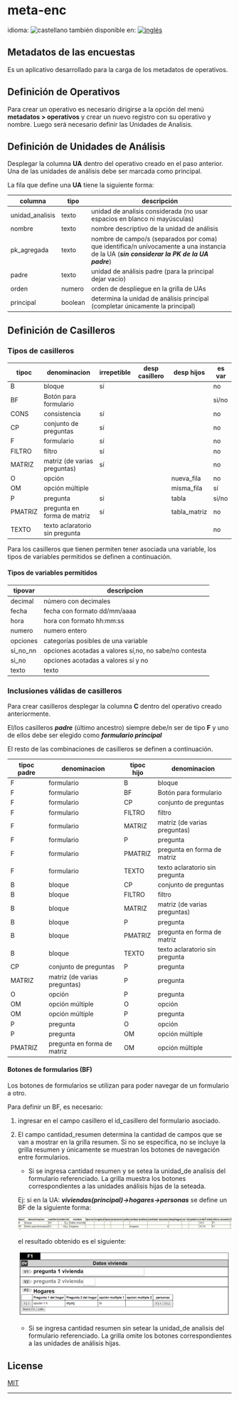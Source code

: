 <!--multilang v0 es:LEEME.md en:README.md -->

<!--lang:es-->
<!--lang:en--]
[!--lang:*-->
# meta-enc

<!--multilang buttons-->

idioma: ![castellano](https://raw.githubusercontent.com/codenautas/multilang/master/img/lang-es.png)
también disponible en:
[![inglés](https://raw.githubusercontent.com/codenautas/multilang/master/img/lang-en.png)](README.md)

<!--lang:es-->
## Metadatos de las encuestas

Es un aplicativo desarrollado para la carga de los metadatos de operativos.

## Definición de Operativos

Para crear un operativo es necesario dirigirse a la opción del menú **metadatos > operativos** y crear un nuevo registro con su operativo y nombre. Luego será necesario definir las Unidades de Analisis.

## Definición de Unidades de Análisis
Desplegar la columna **UA** dentro del operativo creado en el paso anterior. Una de las unidades de análisis debe ser marcada como principal.

La fila que define una **UA** tiene la siguiente forma:

columna        |tipo   |descripción
---------------|-------|------------------------------------------------------------------------
unidad_analisis|texto  |unidad de analisis considerada (no usar espacios en blanco ni mayúsculas)
nombre         |texto  |nombre descriptivo de la unidad de análisis
pk_agregada    |texto  |nombre de campo/s (separados por coma) que identifica/n unívocamente a una instancia de la UA (***sin considerar la PK de la UA padre***)
padre          |texto  |unidad de análisis padre (para la principal dejar vacío)
orden          |numero |orden de despliegue en la grilla de UAs
principal      |boolean|determina la unidad de análisis principal (completar únicamente la principal)

## Definición de Casilleros
### Tipos de casilleros

tipoc	| denominacion	                |irrepetible|desp casillero|desp hijos	|es var
--------|-------------------------------|-----------|--------------|------------|--------------
B	    | bloque	                    |sí			|              |            |no  
BF	    | Botón para formulario	      	| 		    |              |            |si/no   
CONS    | consistencia	                |sí			|              |            |no  
CP	    | conjunto de preguntas	        |sí			|              |            |no  
F	    | formulario	                |sí			|              |            |no  
FILTRO	| filtro	                    |sí			|              |            |no  
MATRIZ	| matriz (de varias preguntas)	|sí			|              |            |no  
O	    | opción			            |           |              |nueva_fila	|no
OM	    | opción múltiple			    |           |              |misma_fila	|sí
P	    | pregunta	                    |sí		    |              |tabla	    |si/no
PMATRIZ	| pregunta en forma de matriz	|sí		    |              |tabla_matriz|no
TEXTO	| texto aclaratorio sin pregunta|			|	           |            |no

Para los casilleros que tienen permiten tener asociada una variable, los tipos de variables permitidos se definen a continuación.

#### Tipos de variables permitidos

tipovar	 |descripcion
---------|-------------------------------------------------------
decimal	 |número con decimales
fecha	 |fecha con formato dd/mm/aaaa
hora	 |hora con formato hh:mm:ss
numero	 |numero entero
opciones |categorías posibles de una variable
si_no_nn |opciones acotadas a valores sí,no, no sabe/no contesta
si_no	 |opciones acotadas a valores sí y no
texto	 |texto



### Inclusiones válidas de casilleros

Para crear casilleros desplegar la columna **C** dentro del operativo creado anteriormente.

El/los casilleros ***padre*** (último ancestro) siempre debe/n ser de tipo **F** y uno de ellos debe ser elegido como ***formulario principal***

El resto de las combinaciones de casilleros se definen a continuación.

tipoc padre|denominacion	              |tipoc hijo	|denominacion
-----------|------------------------------|-------------|-------------------------------
F	       |formulario	                  |B	        |bloque
F	       |formulario	                  |BF	        |Botón para formulario
F	       |formulario	                  |CP	        |conjunto de preguntas
F	       |formulario	                  |FILTRO	    |filtro
F	       |formulario	                  |MATRIZ	    |matriz (de varias preguntas)
F	       |formulario	                  |P	        |pregunta
F	       |formulario	                  |PMATRIZ  	|pregunta en forma de matriz
F	       |formulario	                  |TEXTO	    |texto aclaratorio sin pregunta
B	       |bloque	                      |CP	        |conjunto de preguntas
B	       |bloque	                      |FILTRO	    |filtro
B	       |bloque	                      |MATRIZ	    |matriz (de varias preguntas)
B	       |bloque	                      |P	        |pregunta
B	       |bloque	                      |PMATRIZ	    |pregunta en forma de matriz
B	       |bloque	                      |TEXTO	    |texto aclaratorio sin pregunta
CP	       |conjunto de preguntas	      |P	        |pregunta
MATRIZ	   |matriz (de varias preguntas)  |P	        |pregunta
O	       |opción	                      |P	        |pregunta
OM	       |opción múltiple	              |O	        |opción
OM	       |opción múltiple	              |P	        |pregunta
P	       |pregunta	                  |O	        |opción
P	       |pregunta	                  |OM	        |opción múltiple
PMATRIZ	   |pregunta en forma de matriz   |OM	        |opción múltiple

#### Botones de formularios (BF)
Los botones de formularios se utilizan para poder navegar de un formulario a otro.

Para definir un BF, es necesario:

   1. ingresar en el campo casillero el id_casillero del formulario asociado.

   1. El campo cantidad_resumen determina la cantidad de campos que se van a mostrar en la grilla resumen. Si no se especifica, no se incluye la grilla resumen y únicamente se muestran los botones de navegación entre formularios.

      * Si se ingresa cantidad resumen y se setea la unidad_de analisis del formulario referenciado. La grilla muestra los botones correspondientes a las unidades análisis hijas de la seteada.

      Ej: si en la UA: ***viviendas(principal)->hogares->personas*** se define un BF de la siguiente forma:

      ![BF](./doc/img/bf.png)

      el resultado obtenido es el siguiente:

      ![grilla](doc/img/grilla.png)

      * Si se ingresa cantidad resumen sin setear la unidad_de analisis del formulario referenciado. La grilla omite los botones correspondientes a las unidades de análisis hijas.

<!--lang:en--]

see spanish

[!--lang:*-->
## License

[MIT](LICENSE)

----------------


